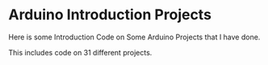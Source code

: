 # Arduino Introduction Projects
Here is some Introduction Code on Some Arduino Projects that I have done.

This includes code on 31 different projects.
